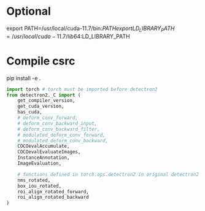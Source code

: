 # Optional 
export PATH=/usr/local/cuda-11.7/bin:$PATH
export LD_LIBRARY_PATH=/usr/local/cuda-11.7/lib64:$LD_LIBRARY_PATH
# Compile csrc
pip install -e .

```python
import torch # torch must be imported before detectron2
from detectron2._C import (
    get_compiler_version,
    get_cuda_version,
    has_cuda,
    # deform_conv_forward,
    # deform_conv_backward_input,
    # deform_conv_backward_filter,
    # modulated_deform_conv_forward,
    # modulated_deform_conv_backward,
    COCOevalAccumulate,
    COCOevalEvaluateImages,
    InstanceAnnotation,
    ImageEvaluation,

    # functions defined in torch.ops.detectron2 in original detectron2
    nms_rotated,
    box_iou_rotated,
    roi_align_rotated_forward,
    roi_align_rotated_backward
)

```